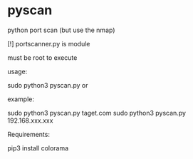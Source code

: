 # pyscan
python port scan (but use the nmap)

[!] portscanner.py is module

must be root to execute 


usage:

  sudo python3 pyscan.py <host> or <ip>
  
example:
 
  sudo python3 pyscan.py taget.com 
  sudo python3 pyscan.py 192.168.xxx.xxx
  

Requirements:

  pip3 install colorama
  
  
